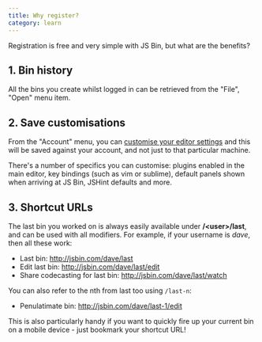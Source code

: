 ```yaml
---
title: Why register?
category: learn
---
```



Registration is free and very simple with JS Bin, but what are the benefits?

## 1. Bin history

All the bins you create whilst logged in can be retrieved from the "File", "Open" menu item.

## 2. Save customisations

From the "Account" menu, you can [customise your editor settings](/blog/twdtw-8-svg-settings#usersettingslive) and this will be saved against your account, and not just to that particular machine.

There's a number of specifics you can customise: plugins enabled in the main editor, key bindings (such as vim or sublime), default panels shown when arriving at JS Bin, JSHint defaults and more.

## 3. Shortcut URLs

The last bin you worked on is always easily available under **/&lt;user&gt;/last**, and can be used with all modifiers. For example, if your username is *dave*, then all these work:

- Last bin: http://jsbin.com/dave/last
- Edit last bin: http://jsbin.com/dave/last/edit
- Share codecasting for last bin: http://jsbin.com/dave/last/watch

You can also refer to the nth from last too using `/last-n`:

- Penulatimate bin: http://jsbin.com/dave/last-1/edit

This is also particularly handy if you want to quickly fire up your current bin on a mobile device - just bookmark your shortcut URL!